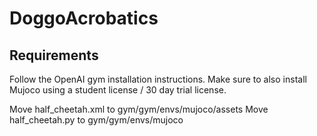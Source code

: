 # DoggoAcrobatics

## Requirements
Follow the OpenAI gym installation instructions. Make sure to also install Mujoco using a student license / 30 day trial license.

Move half_cheetah.xml to gym/gym/envs/mujoco/assets
Move half_cheetah.py to gym/gym/envs/mujoco
